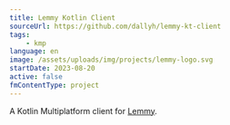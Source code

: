 ```yaml
---
title: Lemmy Kotlin Client
sourceUrl: https://github.com/dallyh/lemmy-kt-client
tags:
    - kmp
language: en
image: /assets/uploads/img/projects/lemmy-logo.svg
startDate: 2023-08-20
active: false
fmContentType: project
---
```


A Kotlin Multiplatform client for [Lemmy](https://join-lemmy.org/).
